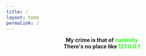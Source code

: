 ```yaml
---
title: /
layout: home
permalink: /
---
```

<link rel="shortcut icon" type="image/x-icon" href="favicon.ico">
<b><center>My crime is that of <span style="color: #17ff00;">curiosity </span></center></b>
<b><center>There's no place like <span style="color: #17ff00;">127.0.0.1</span></center></b>
